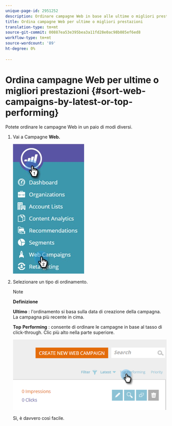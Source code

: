 ```yaml
---
unique-page-id: 2951252
description: Ordinare campagne Web in base alle ultime o migliori prestazioni - Documenti Marketo - Documentazione prodotto
title: Ordina campagne Web per ultime o migliori prestazioni
translation-type: tm+mt
source-git-commit: 00887ea53e395bea3a11fd28e0ac98b085ef6ed8
workflow-type: tm+mt
source-wordcount: '89'
ht-degree: 0%

---
```



# Ordina campagne Web per ultime o migliori prestazioni {#sort-web-campaigns-by-latest-or-top-performing}

Potete ordinare le campagne Web in un paio di modi diversi.

1. Vai a Campagne **Web.**

   ![](assets/web-campaigns-hand-1.jpg)

1. Selezionare un tipo di ordinamento.

   >[!NOTE]
   >
   >**Definizione**
   >
   >
   >**Ultimo** : l&#39;ordinamento si basa sulla data di creazione della campagna. La campagna più recente in cima.
   >
   >
   >**Top** **Performing** : consente di ordinare le campagne in base al tasso di click-through. Clic più alto nella parte superiore.

   ![](assets/image2016-11-4-13-3a34-3a59.png)

   Sì, è davvero così facile.

